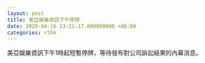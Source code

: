```yaml
---
layout: post
title: 美亞娛樂資訊下午停牌
date: 2020-04-16 13:21:17.000000000 +08:00
categories: rthk
---
```


美亞娛樂資訊下午1時起短暫停牌，等待發布對公司訴訟結果的內幕消息。
